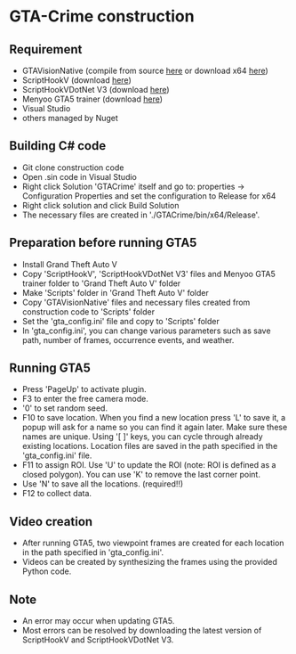# GTA-Crime construction
## Requirement
- GTAVisionNative (compile from source [here](https://github.com/umautobots/GTAVisionExport/tree/master/native) or download x64 [here](https://github.com/umautobots/GTAVisionExport/files/1703454/native64bit.zip))
- ScriptHookV (download [here](http://www.dev-c.com/gtav/scripthookv/))
- ScriptHookVDotNet V3 (download [here](https://github.com/crosire/scripthookvdotnet/releases))
- Menyoo GTA5 trainer (download [here](https://www.gta5-mods.com/scripts/menyoo-pc-sp))
- Visual Studio
- others managed by Nuget

## Building C# code
- Git clone construction code
- Open .sin code in Visual Studio
- Right click Solution 'GTACrime' itself and go to: properties -> Configuration Properties and set the configuration to Release for x64
- Right click solution and click Build Solution
- The necessary files are created in './GTACrime/bin/x64/Release'.
 
## Preparation before running GTA5
- Install Grand Theft Auto V
- Copy 'ScriptHookV', 'ScriptHookVDotNet V3' files and Menyoo GTA5 trainer folder to 'Grand Theft Auto V' folder
- Make 'Scripts' folder in 'Grand Theft Auto V' folder
- Copy 'GTAVisionNative' files and necessary files created from construction code to 'Scripts' folder
- Set the 'gta_config.ini' file and copy to 'Scripts' folder
- In 'gta_config.ini', you can change various parameters such as save path, number of frames, occurrence events, and weather.

## Running GTA5
- Press 'PageUp' to activate plugin.
- F3 to enter the free camera mode.
- '0' to set random seed.
- F10 to save location. When you find a new location press 'L' to save it, a popup will ask for a name so you can find it again later. Make sure these names are unique. Using '[ ]' keys, you can cycle through already existing locations. Location files are saved in the path specified in the 'gta_config.ini' file.
- F11 to assign ROI. Use 'U' to update the ROI (note: ROI is defined as a closed polygon). You can use 'K' to remove the last corner point.
- Use 'N' to save all the locations. (required!!)
- F12 to collect data.

## Video creation
- After running GTA5, two viewpoint frames are created for each location in the path specified in 'gta_config.ini'.
- Videos can be created by synthesizing the frames using the provided Python code.

## Note
- An error may occur when updating GTA5.
- Most errors can be resolved by downloading the latest version of ScriptHookV and ScriptHookVDotNet V3.
